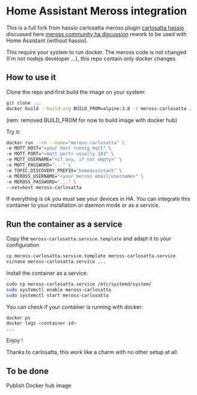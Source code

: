 # Home Assistant Meross integration

This is a full fork from hassio carlosatta meross plugin [carlosatta hassio] discussed here [meross community ha discussion] rework to be used with Home Assistant (without hassio).

This require your system to run docker. The meross code is not changed (I'm not nodejs developer ...), this repo contain only docker changes

## How to use it

Clone the repo and first build the image on your system:
```sh
git clone ...
docker build --build-arg BUILD_FROM=alpine:3.8 -t meross-carlosatta .
```

(rem: removed BUILD_FROM for now to build image with docker hub)

Try it:
```sh
docker run --rm --name="meross-carlosatta" \
-e MQTT_HOST="<your host runnig mqtt" \
-e MQTT_PORT="<mqtt port> usually 183" \
-e MQTT_USERNAME="<if any, if not empty>" \
-e MQTT_PASSWORD="..." \
-e TOPIC_DISCOVERY_PREFIX="homeassistant" \
-e MEROSS_USERNAME="<your meross email/username>" \
-e MEROSS_PASSWORD="..." \
--net=host meross-carlosatta
```

If everything is ok you must see your devices in HA. You can integrate this container to your installation or daemon mode or as a service.

## Run the container as a service

Copy the ```meross-carlosatta.service.template``` and adapt it to your configuration

```sh
cp meross-carlosatta.service.template meross-carlosatta.service
vi/nano meross-carlosatta.service ...
```

Install the container as a service:
```sh 
sudo cp meross-carlosatta.service /etc/systemd/system/
sudo systemctl enable meross-carlosatta
sudo systemctl start meross-carlosatta
```

You can check if your container is running with docker:
```sh
docker ps
docker logs <container id>
...
```

Enjoy !

Thanks to carlosatta, this work like a charm with no other setup at all.

## To be done
Publish Docker hub image

[carlosatta hassio]: https://github.com/carlosatta/hassio-addons/tree/master/hassio_meross
[meross community ha discussion]: https://community.home-assistant.io/t/are-meross-switches-compatible-with-any-existing-components/51548/48

